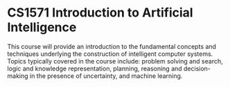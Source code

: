 # CS1571 Introduction to Artificial Intelligence

This course will provide an introduction to the fundamental concepts and techniques underlying the construction of intelligent computer systems. Topics typically covered in the course include: problem solving and search, logic and knowledge representation, planning, reasoning and decision- making in the presence of uncertainty, and machine learning.
